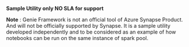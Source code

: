 **Sample Utility only NO SLA for support**

**Note** : Genie Framework is not an official tool of Azure Synapse Product. And will not be officially supported by Synapse. It is a sample utility developed independently and to be considered as an example of how notebooks can be run on the same instance of spark pool.

